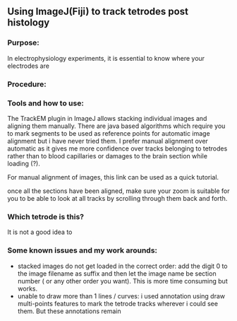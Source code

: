 ## Using ImageJ(Fiji) to track tetrodes post histology
### Purpose: 
In electrophysiology experiments, it is essential to know where your electrodes are
### Procedure: 


### Tools and how to use:
The TrackEM plugin in ImageJ allows stacking individual images and aligning them manually. 
There are java based algorithms which require you to mark segments to be used as reference points for automatic image alignment but i have never tried them. I prefer manual alignment over automatic as it gives me more confidence over tracks belonging to tetrodes rather than to blood capillaries or damages to the brain section while loading (?). 

For manual alignment of images, this link can be used as a quick tutorial.

once all the sections have been aligned, make sure your zoom is suitable for you to be able to look at all tracks by scrolling through them back and forth. 

### Which tetrode is this?
It is not a good idea to 








### Some known issues and my work arounds: 
- stacked images do not get loaded in the correct order:
add the digit 0 to the image filename as suffix and then let the image name be section number ( or any other order you want). This is more time consuming but works. 
- unable to draw more than 1 lines / curves: 
i used annotation using draw multi-points features to mark the tetrode tracks wherever i could see them. But these annotations remain 

